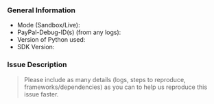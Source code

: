 ### General Information

- Mode (Sandbox/Live):
- PayPal-Debug-ID(s) (from any logs):
- Version of Python used:
- SDK Version:

### Issue Description

> Please include as many details (logs, steps to reproduce, frameworks/dependencies) as you can to help us reproduce this issue faster.
